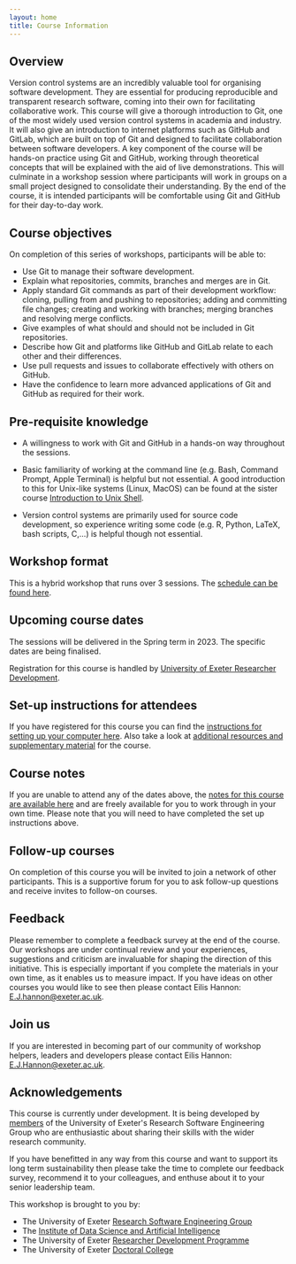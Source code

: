 ```yaml
---
layout: home
title: Course Information
---
```



## Overview

Version control systems are an incredibly valuable tool for organising software
development. They are essential for producing reproducible and transparent
research software, coming into their own for facilitating collaborative work.
This course will give a thorough introduction to Git, one of the most widely
used version control systems in academia and industry. It will also give an
introduction to internet platforms such as GitHub and GitLab, which are built on
top of Git and designed to facilitate collaboration between software developers.
A key component of the course will be hands-on practice using Git and GitHub,
working through theoretical concepts that will be explained with the aid of live
demonstrations. This will culminate in a workshop session where participants
will work in groups on a small project designed to consolidate their
understanding. By the end of the course, it is intended participants will be
comfortable using Git and GitHub for their day-to-day work.


## Course objectives

On completion of this series of workshops, participants will be able to:

- Use Git to manage their software development.
- Explain what repositories, commits, branches and merges are in Git.
- Apply standard Git commands as part of their development workflow: cloning,
  pulling from and pushing to repositories; adding and committing file changes;
  creating and working with branches; merging branches and resolving
  merge conflicts. 
- Give examples of what should and should not be included in Git repositories.
- Describe how Git and platforms like GitHub and GitLab relate to each other and
  their differences.
- Use pull requests and issues to collaborate effectively with others on GitHub.
- Have the confidence to learn more advanced applications of Git and GitHub as
  required for their work.


## Pre-requisite knowledge

- A willingness to work with Git and GitHub in a hands-on way throughout the
  sessions.

- Basic familiarity of working at the command line (e.g. Bash, Command Prompt,
  Apple Terminal) is helpful but not essential. A good introduction to this for
  Unix-like systems (Linux, MacOS) can be found at the sister course
  <a href="https://uniexeterrse.github.io/intro-unix-shell/" target="_blank" rel="external noreferrer">Introduction to Unix Shell</a>.

- Version control systems are primarily used for source code  development, so
  experience writing some code (e.g. R, Python, LaTeX, bash scripts, C,...) is
  helpful though not essential.


## Workshop format

This is a hybrid workshop that runs over 3 sessions. The
[schedule can be found here](./schedule.html).


## Upcoming course dates

The sessions will be delivered in the Spring term in 2023. The specific dates
are being finalised.

<!-- 
| Session name | Dates | Time  | Venue | Sign up link |
| --- |--- |--- |--- | --- |
| Session 1 | TBC | TBC | TBC | TBC |
| Session 2 | TBC | TBC | TBC | TBC |
| Session 3 | TBC | TBC | TBC | TBC | 
-->

Registration for this course is handled by
<a href="https://www.exeter.ac.uk/research/doctoralcollege/early-career-researchers/traininganddevelopment/rdprogramme/" target="_blank" rel="external noreferrer">University of Exeter Researcher Development</a>.


## Set-up instructions for attendees

If you have registered for this course you can find the
[instructions for setting up your computer here](./setup.html). Also take a look
at [additional resources and supplementary material](./resources.html) for the
course.


## Course notes

If you are unable to attend any of the dates above, the
[notes for this course are available here](./contents.html)
and are freely available for you to work through in your own time. Please note
that you will need to have completed the set up instructions above.


## Follow-up courses

On completion of this course you will be invited to join a network of other
participants. This is a supportive forum for you to ask follow-up questions and
receive invites to follow-on courses.


## Feedback

Please remember to complete a feedback survey at the end of the course. Our
workshops are under continual review and your experiences, suggestions and
criticism are invaluable for shaping the direction of this initiative. This is
especially important if you complete the materials in your own time, as it
enables us to measure impact. If you have ideas on other courses you would like
to see then please contact Eilis Hannon: <E.J.hannon@exeter.ac.uk>.


## Join us

If you are interested in becoming part of our community of workshop helpers,
leaders and developers please contact Eilis Hannon: <E.J.Hannon@exeter.ac.uk>.


## Acknowledgements

<!-- This course has been adapted from Software Carpentry's
<a href="https://swcarpentry.github.io/git-novice/" target="_blank" rel="external noreferrer">Version Control with Git</a>
course <a href="#footnote1">[1]</a>, which is &copy; <a href="https://software-carpentry.org/" target="_blank" rel="external noreferrer">Software Carpentry</a> and licensed
under <a href="https://creativecommons.org/licenses/by/4.0/" target="_blank" rel="external noreferrer">Creative Commons BY 4.0</a>.
Changes have been made from the original content. -->

This course is currently under development. It is being developed by
[members](./acknowledgements.html) of the
University of Exeter's Research Software Engineering Group
who are enthusiastic about sharing their skills with the wider research
community.

If you have benefitted in any way from this course and want to support its long term
sustainability then please take the time to complete our feedback survey,
recommend it to your colleagues, and enthuse about it to your senior leadership
team.

This workshop is brought to you by:

- The University of Exeter <a href="https://www.exeter.ac.uk/research/idsai/team/researchsoftwareengineers/" target="_blank" rel="external noreferrer">Research Software Engineering Group</a>
- The <a href="https://www.exeter.ac.uk/research/idsai/" target="_blank" rel="external noreferrer">Institute of Data Science and Artificial Intelligence</a>
- The University of Exeter <a href="https://www.exeter.ac.uk/research/doctoralcollege/early-career-researchers/traininganddevelopment/rdprogramme/" target="_blank" rel="external noreferrer">Researcher Development Programme</a>
- The University of Exeter <a href="https://www.exeter.ac.uk/research/doctoralcollege/" target="_blank" rel="external noreferrer">Doctoral College</a>

<!-- ### References

<ol>
  <li id="footnote1">
    Ivan Gonzalez; Daisie Huang;  Nima Hejazi;  Katherine Koziar; 
    Madicken Munk (eds): "Software Carpentry: Version Control with Git."  
    Version 2019.06.1, July 2019,
    <a href="https://github.com/swcarpentry/git-novice">https://github.com/swcarpentry/git-novice</a>,
    10.5281/zenodo.3264950</li>
</ol> -->
